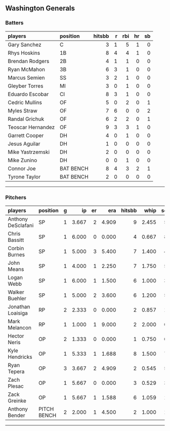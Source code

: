 ## Washington Generals

### Batters

 
|players           |position  | hitsbb|  r| rbi| hr| sb| 
|:-----------------|:---------|------:|--:|---:|--:|--:| 
|Gary Sanchez      |C         |      3|  1|   5|  1|  0| 
|Rhys Hoskins      |1B        |      8|  4|   4|  1|  0| 
|Brendan Rodgers   |2B        |      4|  1|   1|  0|  0| 
|Ryan McMahon      |3B        |      6|  3|   1|  0|  0| 
|Marcus Semien     |SS        |      3|  2|   1|  0|  0| 
|Gleyber Torres    |MI        |      3|  0|   1|  0|  0| 
|Eduardo Escobar   |CI        |      8|  3|   1|  0|  0| 
|Cedric Mullins    |OF        |      5|  0|   2|  0|  1| 
|Myles Straw       |OF        |      7|  6|   0|  0|  2| 
|Randal Grichuk    |OF        |      6|  2|   2|  0|  1| 
|Teoscar Hernandez |OF        |      9|  3|   3|  1|  0| 
|Garrett Cooper    |DH        |      4|  0|   1|  0|  0| 
|Jesus Aguilar     |DH        |      1|  0|   0|  0|  0| 
|Mike Yastrzemski  |DH        |      2|  0|   0|  0|  0| 
|Mike Zunino       |DH        |      0|  0|   1|  0|  0| 
|Connor Joe        |BAT BENCH |      8|  4|   3|  2|  1| 
|Tyrone Taylor     |BAT BENCH |      2|  0|   0|  0|  0| 


* * *

### Pitchers

 
|players            |position    |  g|    ip| er|   era| hitsbb|  whip| so|  w| sv| 
|:------------------|:-----------|--:|-----:|--:|-----:|------:|-----:|--:|--:|--:| 
|Anthony DeSclafani |SP          |  1| 3.667|  2| 4.909|      9| 2.455|  5|  0|  0| 
|Chris Bassitt      |SP          |  1| 6.000|  0| 0.000|      4| 0.667|  8|  1|  0| 
|Corbin Burnes      |SP          |  1| 5.000|  3| 5.400|      7| 1.400|  4|  0|  0| 
|John Means         |SP          |  1| 4.000|  1| 2.250|      7| 1.750|  5|  0|  0| 
|Logan Webb         |SP          |  1| 6.000|  1| 1.500|      6| 1.000|  3|  0|  0| 
|Walker Buehler     |SP          |  1| 5.000|  2| 3.600|      6| 1.200|  5|  1|  0| 
|Jonathan Loaisiga  |RP          |  2| 2.333|  0| 0.000|      2| 0.857|  1|  0|  0| 
|Mark Melancon      |RP          |  1| 1.000|  1| 9.000|      2| 2.000|  0|  0|  0| 
|Hector Neris       |OP          |  2| 1.333|  0| 0.000|      1| 0.750|  0|  0|  0| 
|Kyle Hendricks     |OP          |  1| 5.333|  1| 1.688|      8| 1.500|  7|  0|  0| 
|Ryan Tepera        |OP          |  3| 3.667|  2| 4.909|      2| 0.545|  5|  0|  0| 
|Zach Plesac        |OP          |  1| 5.667|  0| 0.000|      3| 0.529|  3|  0|  0| 
|Zack Greinke       |OP          |  1| 5.667|  1| 1.588|      6| 1.059|  1|  0|  0| 
|Anthony Bender     |PITCH BENCH |  2| 2.000|  1| 4.500|      2| 1.000|  1|  0|  1| 


* * *


